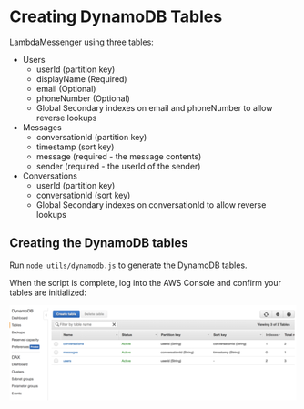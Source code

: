 # Creating DynamoDB Tables

LambdaMessenger using three tables:

* Users
	- userId (partition key)
	- displayName (Required)
	- email (Optional)
	- phoneNumber (Optional)
	- Global Secondary indexes on email and phoneNumber to allow reverse lookups
* Messages
	- conversationId (partition key)
	- timestamp (sort key)
	- message (required - the message contents)
	- sender (required - the userId of the sender)
* Conversations
	- userId (partition key)
	- conversationId (sort key)
	- Global Secondary indexes on conversationId to allow reverse lookups

## Creating the DynamoDB tables

Run `node utils/dynamodb.js` to generate the DynamoDB tables.

When the script is complete, log into the AWS Console and confirm your tables are initialized:

![](images/aws-dynamodb-tables.png)